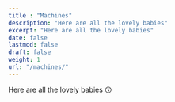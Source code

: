 ```yaml
---
title : "Machines"
description: "Here are all the lovely babies"
excerpt: "Here are all the lovely babies"
date: false
lastmod: false
draft: false
weight: 1
url: "/machines/"
---
```

Here are all the lovely babies 😚
